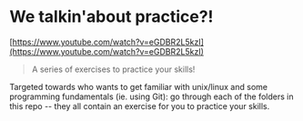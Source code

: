 # We talkin'about practice?!

[https://www.youtube.com/watch?v=eGDBR2L5kzI](https://www.youtube.com/watch?v=eGDBR2L5kzI)

> A series of exercises to practice your skills!

Targeted towards who wants to get familiar with unix/linux and some programming
fundamentals (ie. using Git): go through each of the folders in this repo
-- they all contain an exercise for you to practice your skills.
